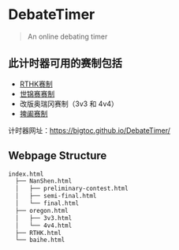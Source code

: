 # DebateTimer

> An online debating timer

## 此计时器可用的赛制包括

* [RTHK赛制](./assets/documents/RTHK赛制.jpg)
* [世锦赛赛制](https://wenku.baidu.com/view/d7cba97aec3a87c24128c4c3?pcf=2)
* 改版奥瑞冈赛制（3v3 和 4v4）
* [捭阖赛制](https://mp.weixin.qq.com/s/G9ffMgFP8wQf7kncj3pWIA)

计时器网址：<https://bigtoc.github.io/DebateTimer/>

## Webpage Structure

```bash
index.html
  ├── NanShen.html
  │   ├── preliminary-contest.html
  │   ├── semi-final.html
  │   └── final.html
  ├── oregon.html
  │   ├── 3v3.html
  │   └── 4v4.html
  ├── RTHK.html
  └── baihe.html

```
